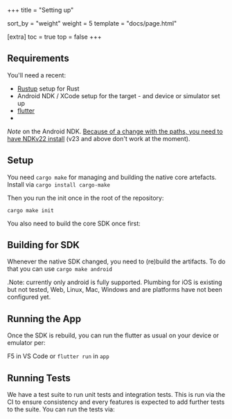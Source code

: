 +++
title = "Setting up"

sort_by = "weight"
weight = 5
template = "docs/page.html"

[extra]
toc = true
top = false
+++


## Requirements

You'll need a recent:
 - [Rustup](https://rustup.rs/) setup for Rust
 - Android NDK / XCode setup for the target - and device or simulator set up
 - [flutter](https://docs.flutter.dev/get-started/install)
 -
_Note_ on the Android NDK. [Because of a change with the paths, you need to have NDKv22 install](https://github.com/bbqsrc/cargo-ndk/issues/38) (v23 and above don't work at the moment).

## Setup

You need `cargo make` for managing and building the native core artefacts. Install via
`cargo install cargo-make`

Then you run the init once in the root of the repository:

`cargo make init`

You also need to build the core SDK once first:

## Building for SDK

Whenever the native SDK changed, you need to (re)build the artifacts. To do that you can use `cargo make android`

.Note: currently only android is fully supported. Plumbing for iOS is existing but not tested, Web, Linux, Mac, Windows and are platforms have not been configured yet.

## Running the App

Once the SDK is rebuild, you can run the flutter as usual on your device or emulator per:

F5 in VS Code or `flutter run` in `app`


## Running Tests

We have a test suite to run unit tests and integration tests. This is run via the CI to ensure consistency and every features is expected to add further tests to the suite. You can run the tests via:
